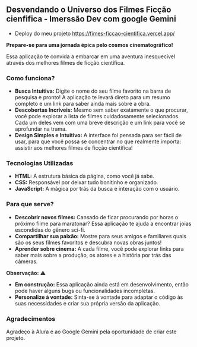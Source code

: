 ##  Desvendando o Universo dos Filmes Ficção cienfifica - Imerssão Dev com google Gemini

* Deploy do meu projeto
https://fimes-ficcao-cientifica.vercel.app/

**Prepare-se para uma jornada épica pelo cosmos cinematográfico!** 

Essa aplicação te convida a embarcar em uma aventura inesquecível através dos melhores filmes de ficção científica. 

### Como funciona? 

* **Busca Intuitiva:** Digite o nome do seu filme favorito na barra de pesquisa e pronto! A aplicação te levará direto para um resumo completo e um link para saber ainda mais sobre a obra.
* **Descobertas Incríveis:** Mesmo sem saber exatamente o que procurar, você pode explorar a lista de filmes cuidadosamente selecionados. Cada um deles vem com uma breve descrição e um link para você se aprofundar na trama.
* **Design Simples e Intuitivo:** A interface foi pensada para ser fácil de usar, para que você possa se concentrar no que realmente importa: assistir aos melhores filmes de ficção científica!

### Tecnologias Utilizadas ️

* **HTML:** A estrutura básica da página, como você já sabe.
* **CSS:** Responsável por deixar tudo bonitinho e organizado.
* **JavaScript:** A mágica por trás da busca e interação com o usuário.

### Para que serve? 

* **Descobrir novos filmes:** Cansado de ficar procurando por horas o próximo filme para maratonar? Essa aplicação te ajuda a encontrar joias escondidas do gênero sci-fi.
* **Compartilhar sua paixão:** Mostre para seus amigos e familiares quais são os seus filmes favoritos e descubra novas obras juntos!
* **Aprender sobre cinema:** A cada filme, você pode explorar links para saber mais sobre a produção, os atores e a história por trás das câmeras.

**Observação:** ⚠️

* **Em construção:** Essa aplicação ainda está em desenvolvimento, então pode haver alguns bugs ou funcionalidades incompletas. 
* **Personalize à vontade:** Sinta-se à vontade para adaptar o código às suas necessidades e criar sua própria versão da aplicação.

### Agradecimentos 

Agradeço à Alura e ao Google Gemini pela oportunidade de criar este projeto. 
